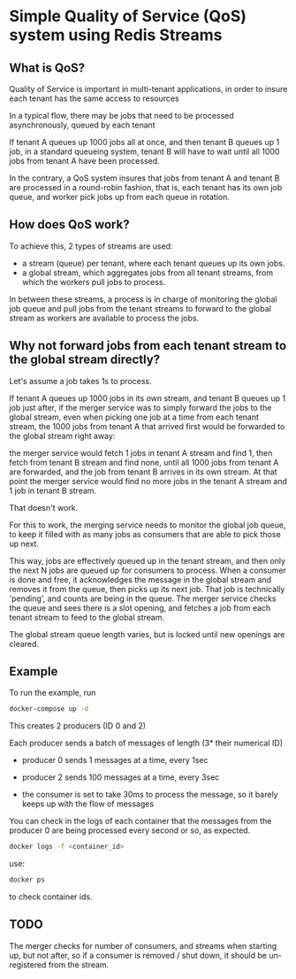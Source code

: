 # Simple Quality of Service (QoS) system using Redis Streams

## What is QoS?

Quality of Service is important in multi-tenant applications, in order to insure
each tenant has the same access to resources

In a typical flow, there may be jobs that need to be processed asynchronously, queued by each tenant

If tenant A queues up 1000 jobs all at once, and then tenant B queues up 1 job,
in a standard queueing system, tenant B will have to wait until all 1000 jobs from tenant A
have been processed.

In the contrary, a QoS system insures that jobs from tenant A and tenant B are processed in a round-robin fashion,
 that is, each tenant has its own job queue, and worker pick jobs up from each queue in rotation.
 
 
## How does QoS work?

To achieve this, 2 types of streams are used:

- a stream (queue) per tenant, where each tenant queues up its own jobs.
- a global stream, which aggregates jobs from all tenant streams, from which 
the workers pull jobs to process.

In between these streams, a process is in charge of monitoring the global job queue
and pull jobs from the tenant streams to forward to the global stream as workers are available to process the jobs.

## Why not forward jobs from each tenant stream to the global stream directly?

Let's assume a job takes 1s to process.

If tenant A queues up 1000 jobs in its own stream, and tenant B queues up 1 job just after, if the merger service was to simply forward
the jobs to the global stream, even when picking one job at a time from each tenant stream, the 1000 jobs from tenant A that arrived first 
would be forwarded to the global stream right away:

the merger service would fetch 1 jobs in tenant A stream and find 1, then fetch from tenant B stream and find none, until all 1000 jobs from tenant A are forwarded,
and the job from tenant B arrives in its own stream. At that point the merger service would find no more jobs in the tenant A stream and 1 job in tenant B stream.

That doesn't work.

For this to work, the merging service needs to monitor the global job queue, to keep it filled with as many jobs as consumers that are able to pick those up next.

This way, jobs are effectively queued up in the tenant stream, and then only the next N jobs are queued up for consumers to process.
When a consumer is done and free, it acknowledges the message in the global stream and removes it from the queue, then picks up its next job. 
That job is technically 'pending', and counts are being in the queue. The merger service checks the queue and sees there is a slot opening, 
and fetches a job from each tenant stream to feed to the global stream.

The global stream queue length varies, but is locked until new openings are cleared.

## Example

To run the example, run

```bash
docker-compose up -d
```

This creates 2 producers (ID 0 and 2)

Each producer sends a batch of messages of length (3* their numerical ID)
- producer 0 sends 1 messages at a time, every 1sec
- producer 2 sends 100 messages at a time, every 3sec

- the consumer is set to take 30ms to process the message, so it barely keeps up with the flow of messages

You can check in the logs of each container that the messages from the producer 0
are being processed every second or so, as expected.


```bash
docker logs -f <container_id>
```

use:
```bash
docker ps
```

to check container ids.




## TODO

The merger checks for number of consumers, and streams when starting up, but not after,
so if a consumer is removed / shut down, it should be un-registered from the stream.
